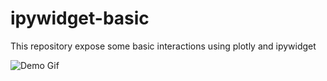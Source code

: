 # ipywidget-basic

This repository expose some basic interactions using plotly and ipywidget

![Demo Gif](https://imgur.com/7jB40tk)
